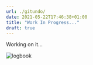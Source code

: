 ```yaml
---
url: ./gitundo/
date: 2021-05-22T17:46:38+01:00
title: "Work In Progress..."
draft: true
---
```


Working on it...

<!--more-->

![logbook](../../../images/wip.gif)
